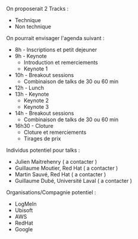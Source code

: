 On proposerait 2 Tracks :
- Technique
- Non technique

On pourrait envisager l'agenda suivant :
- 8h - Inscriptions et petit dejeuner
- 9h - Keynote
  - Introduction et remerciements
  - Keynote 1
- 10h - Breakout sessions
  - Combinaison de talks de 30 ou 60 min
- 12h - Lunch
- 13h - Keynote
  - Keynote 2
  - Keynote 3
- 14h - Breakout sessions
  - Combinaison de talks de 30 ou 60 min
- 16h30 - Cloture
  - Cloture et remerciements
  - Tirages de prix

Individus potentiel pour talks :
  * Julien Maitrehenry ( a contacter )
  * Guillaume Moutier, Red Hat ( a contacter )
  * Martin Sauvé, Red Hat ( a contacter )
  * Guillaume Dubé, Université Laval ( a contacter )


Organisations/Compagnie potentiel :
  * LogMeIn
  * Ubisoft
  * AWS
  * RedHat
  * Google
